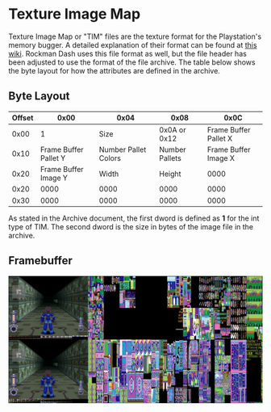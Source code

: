 # Texture Image Map

Texture Image Map or "TIM" files are the texture format for the 
Playstation's memory bugger. A detailed explanation of their format
can be found at [this wiki](http://wiki.qhimm.com/view/PSX/TIM_format).
Rockman Dash uses this file format
as well, but the file header has been adjusted to use the format
of the file archive. The table below shows the byte layout for
how the attributes are defined in the archive.

## Byte Layout

|   Offset   | 0x00 | 0x04 | 0x08 | 0x0C |
|------|------|------|------|------|
| 0x00 | 1 | Size | 0x0A or 0x12 | Frame Buffer Pallet X |
| 0x10 | Frame Buffer Pallet Y | Number Pallet Colors | Number Pallets | Frame Buffer Image X |
| 0x20 | Frame Buffer Image Y | Width | Height | 0000 |
| 0x20 | 0000 | 0000 | 0000 | 0000 |
| 0x30 | 0000 | 0000 | 0000 | 0000 |

As stated in the Archive document, the first dword is defined as
**1** for the int type of TIM. The second dword is the size in bytes
of the image file in the archive. 

## Framebuffer

![alt text](https://github.com/kion-dgl/Dash-Texture-Viewer/blob/master/file_formats/fig/frame_buffer.png?raw=true "Framebuffer")
